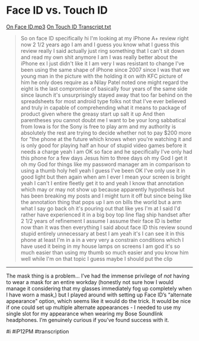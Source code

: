 # Face ID vs. Touch ID
<a href='On%20Face%20ID.mp3'>On Face ID.mp3</a>
<a href='On%20Touch%20ID%20Transcript.txt'>On Touch ID Transcript.txt</a>
> So on face ID specifically hi I'm looking at my iPhone A+ review right now 2 1/2 years ago I am and I guess you know what I guess this review really I said actually just ring something that I can't sit down and read my own shit anymore I am I was really better about the iPhone ex I just didn't like it I am very I was resistant to change I've been using the same shape of iPhone since 2007 since I was that we young man in the picture with the holding it on with KFC picture of him he only does require as a Nilay Patel noted one might regard the eight is the last compromise of basically four years of the same side since launch it's unsurprisingly stayed away that too far behind on the spreadsheets for most android type folks not that I've ever believed and truly in capable of comprehending what it means to package of product given where the greasy start up salt it up And then parentheses you cannot doubt me I want to be your long sabbatical from Iowa is for the Sony is free to play arm and my authority is absolutely the rest are trying to decide whether not to pay $200 more for "the phone at the future which knows when you're watching it and is only good for playing half an hour of stupid video games before it needs a charge yeah I am OK so face and he specifically I've only had this phone for a few days Jesus him to three days oh my God I get it oh my God for things like my password manager am in comparison to using a thumb holy hell yeah I guess I've been OK I've only use it in good light but then again when am I ever I mean your screen is bright yeah I can't I entire fleetly get it to and yeah I know that annotation which may or may not show up because apparently hypothesis but has been breaking my posts and I might turn it off but since being like the annotation thing that pops up I am on bills the world but a arm what I say go back oh it's pouring out that like yes I'm at I said I'd rather have experienced it in a big boy top line flag ship handset after 2 1/2 years of refinement I assume I assume their face ID is better now than it was then everything I said about face ID this review sound stupid entirely unnecessary at best I am yeah it's I can see it in this phone at least I'm in a in a very very a constrain conditions which I have used it being in my house lamps on screens I am god it's so much easier than using my thumb so much easier and you know him well while I'm on that topic I guess maybe I should put the clip  
- - - -
The mask thing is a problem... I’ve had the immense privilege of *not* having to wear a mask for an entire workday (honestly not sure how I would manage it considering that my glasses immediately fog up completely when I have worn a mask,) but I played around with setting up Face ID’s “alternate appearance” option, which seems like it would do the trick. It would be nice if one could set up multiple alternate appearances - I needed to use my single slot for my appearance when wearing my Bose Soundlink headphones. I’m genuinely curious if you’ve found success with it.

#i #iP12PM #transcription